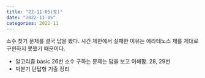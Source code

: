 ```yaml
---
title: "22-11-05(토)"
date: "2022-11-05"
categories: 2022-11
---
```


 소수 찾기 문제를 결국 답을 봤다. 시간 제한에서 실패한 이유는 에라테노스 체를 제대로 구현하지 못했기 때문이다.

- 알고리즘 basic 26번 소수 구하는 문제는 답을 보고 이해함. 28, 29번
- 빅분기 단답형 기출 정리
